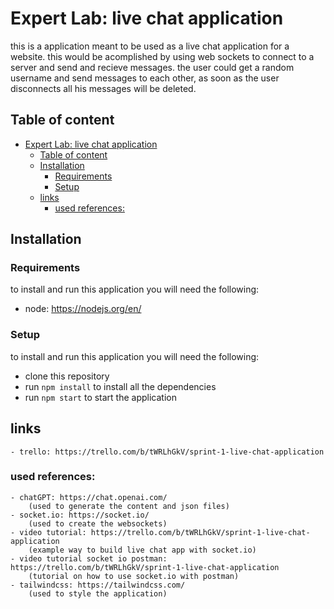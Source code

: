 #  Expert Lab: live chat application

this is a application meant to be used as a live chat application for a website. 
this would be acomplished by using web sockets to connect to a server and send and recieve messages.
the user could get a random username and send messages to each other, as soon as the user disconnects all his messages will be deleted.

## Table of content
- [Expert Lab: live chat application](#web-ii-front-end-brusselaers-niko)
  - [Table of content](#table-of-content)
  - [Installation](#installation)
    - [Requirements](#requirements)
    - [Setup](#setup)
  - [links](#links)
    - [used references:](#used-references)


## Installation
### Requirements
to install and run this application you will need the following:
  - node: https://nodejs.org/en/

### Setup
to install and run this application you will need the following:
  - clone this repository
  - run `npm install` to install all the dependencies
  - run `npm start` to start the application

## links
    - trello: https://trello.com/b/tWRLhGkV/sprint-1-live-chat-application   

### used references:
    - chatGPT: https://chat.openai.com/ 
        (used to generate the content and json files)
    - socket.io: https://socket.io/
        (used to create the websockets)
    - video tutorial: https://trello.com/b/tWRLhGkV/sprint-1-live-chat-application
        (example way to build live chat app with socket.io)
    - video tutorial socket io postman: https://trello.com/b/tWRLhGkV/sprint-1-live-chat-application
        (tutorial on how to use socket.io with postman)
    - tailwindcss: https://tailwindcss.com/
        (used to style the application)